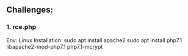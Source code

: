 ## Challenges:
### 1. rce.php
Env: Linux
Installation:
sudo apt install apache2
sudo apt install php7.1 libapache2-mod-php7.1 php7.1-mcrypt
